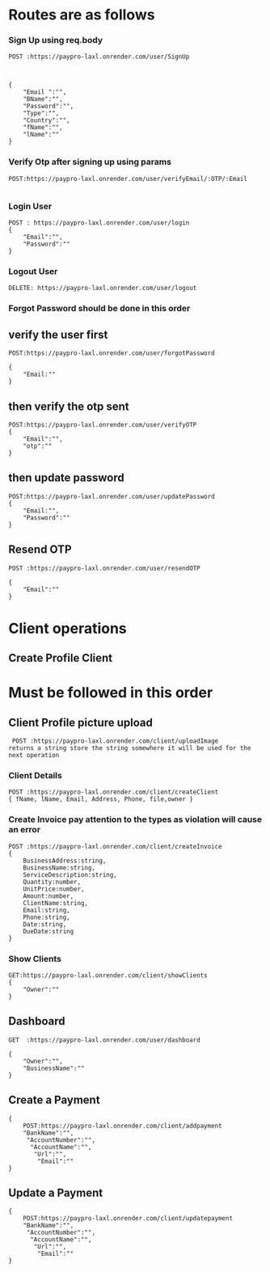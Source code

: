 # Routes are as follows

### Sign Up using req.body
```
POST :https://paypro-laxl.onrender.com/user/SignUp



{
    "Email ":"",
    "BName":"",
    "Password":"",
    "Type":"",
    "Country":"",
    "fName":"",
    "lName":""
}

```

### Verify Otp after signing up using params

```
POST:https://paypro-laxl.onrender.com/user/verifyEmail/:OTP/:Email


```


### Login User

```
POST : https://paypro-laxl.onrender.com/user/login
{
    "Email":"",
    "Password":""
}

```



### Logout User

```
DELETE: https://paypro-laxl.onrender.com/user/logout

```

### Forgot Password should be done in this order

## verify the user first
```
POST:https://paypro-laxl.onrender.com/user/forgotPassword

{
    "Email:""
}
```

## then verify the otp sent
```
POST:https://paypro-laxl.onrender.com/user/verifyOTP
{
    "Email":"",
    "otp":""
}
```
## then update password
```
POST:https://paypro-laxl.onrender.com/user/updatePassword
{
    "Email:"",
    "Password":""
}

```





## Resend OTP
```
POST :https://paypro-laxl.onrender.com/user/resendOTP

{
    "Email":""
}
```

# Client operations

## Create Profile Client
# Must be followed in this order

## Client Profile picture upload 

```
 POST :https://paypro-laxl.onrender.com/client/uploadImage
returns a string store the string somewhere it will be used for the next operation

```

### Client Details 
```
POST :https://paypro-laxl.onrender.com/client/createClient
{ fName, lName, Email, Address, Phone, file,owner }

```

### Create Invoice pay attention to the types as violation will cause an error

```
POST :https://paypro-laxl.onrender.com/client/createInvoice
{
    BusinessAddress:string,
    BusinessName:string,
    ServiceDescription:string,
    Quantity:number,
    UnitPrice:number,
    Amount:number,
    ClientName:string,
    Email:string,
    Phone:string,
    Date:string,
    DueDate:string
}
```

### Show Clients
```
GET:https://paypro-laxl.onrender.com/client/showClients
{
    "Owner":""
}
```

## Dashboard 
```
GET  :https://paypro-laxl.onrender.com/user/dashboard

{
    "Owner":"",
    "BusinessName":""
}
```

## Create a Payment
```
{
    POST:https://paypro-laxl.onrender.com/client/addpayment
    "BankName":"",
     "AccountNumber":"",
      "AccountName":"",
       "Url":"",
        "Email":""
}
```
## Update a Payment
```
{
    POST:https://paypro-laxl.onrender.com/client/updatepayment
    "BankName":"",
     "AccountNumber":"",
      "AccountName":"",
       "Url":"",
        "Email":""
}
```